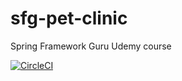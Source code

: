 # sfg-pet-clinic
Spring Framework Guru Udemy course

[![CircleCI](https://circleci.com/gh/alanmclarenbr/sfg-pet-clinic/tree/main.svg?style=svg)](https://circleci.com/gh/alanmclarenbr/sfg-pet-clinic/tree/main)